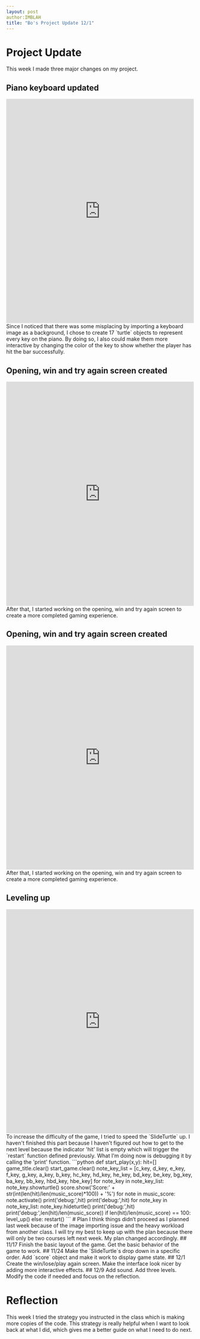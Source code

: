 ```yaml
---
layout: post
author:IMBLAH
title: "Bo's Project Update 12/1"
---
```

# Project Update
This week I made three major changes on my project.

## Piano keyboard updated
<iframe src="https://trinket.io/embed/python/94efc65005" width="100%" height="600" frameborder="0" marginwidth="0" marginheight="0" allowfullscreen></iframe>
Since I noticed that there was some misplacing by importing a keyboard image as a background, I chose to create 17 `turtle` objects to represent every key on the piano. By doing so, I also could make them more interactive by changing the color of the key to show whether the player has hit the bar successfully.

## Opening, win and try again screen created
<iframe src="https://trinket.io/embed/python/5b5b0632ca" width="100%" height="600" frameborder="0" marginwidth="0" marginheight="0" allowfullscreen></iframe>
After that, I started working on the opening, win and try again screen to create a more completed gaming experience.

## Opening, win and try again screen created
<iframe src="https://trinket.io/embed/python/5b5b0632ca" width="100%" height="600" frameborder="0" marginwidth="0" marginheight="0" allowfullscreen></iframe>
After that, I started working on the opening, win and try again screen to create a more completed gaming experience.

## Leveling up
<iframe src="https://trinket.io/embed/python/35ee28fa01" width="100%" height="600" frameborder="0" marginwidth="0" marginheight="0" allowfullscreen></iframe>
To increase the difficulty of the game, I tried to speed the `SlideTurtle` up. I haven't finished this part because I haven't figured out how to get to the next level because the indicator 'hit' list is empty which will trigger the `restart` function defined previously. What I'm doing now is debugging it by calling the 'print' function.
```python
def start_play(x,y):
  hit=[]
  game_title.clear()
  start_game.clear()
  note_key_list = [c_key, d_key, e_key, f_key, g_key, a_key, b_key, hc_key, hd_key, he_key, bd_key, be_key, bg_key, ba_key, bb_key, hbd_key, hbe_key]
  for note_key in note_key_list:
    note_key.showturtle()
  score.show('Score:' + str(int(len(hit)/len(music_score)*100)) + '%')  
  for note in music_score:
    note.activate()
    print('debug:',hit)
  print('debug:',hit)  
  for note_key in note_key_list:
    note_key.hideturtle() 
  print('debug:',hit)   
  print('debug:',len(hit)/len(music_score))  
  if len(hit)/len(music_score) == 100:
    level_up()
  else:
restart()
```
# Plan
I think things didn’t proceed as I planned last week because of the image importing issue and the heavy workload from another class. I will try my best to keep up with the plan because there will only be two courses left next week.
My plan changed accordingly.
## 11/17
Finish the basic layout of the game.
Get the basic behavior of the game to work.
## 11/24
Make the `SlideTurtle`s drop down in a specific order.
Add `score` object and make it work to display game state.
## 12/1
Create the win/lose/play again screen.
Make the interface look nicer by adding more interactive effects.
## 12/9
Add sound.
Add three levels.
Modify the code if needed and focus on the reflection.

# Reflection
This week I tried the strategy you instructed in the class which is making more copies of the code. This strategy is really helpful when I want to look back at what I did, which gives me a better guide on what I need to do next.
